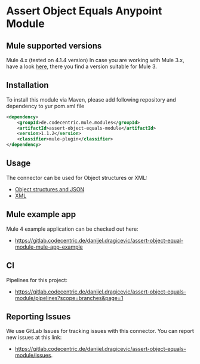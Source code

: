 # Assert Object Equals Anypoint Module

## Mule supported versions
Mule 4.x (tested on 4.1.4 version)
In case you are working with Mule 3.x, have a look [here](https://github.com/rbutenuth/assert-object-equals-connector), there you find a version suitable for Mule 3.

## Installation

To install this module via Maven, please add following repository and dependency to yur pom.xml file

```xml
<dependency>
    <groupId>de.codecentric.mule.modules</groupId>
    <artifactId>assert-object-equals-module</artifactId>
    <version>1.1.2</version>
    <classifier>mule-plugin</classifier>
</dependency>
```

## Usage

The connector can be used for Object structures or XML:

* [Object structures and JSON](../docs/compare-objects.md)
* [XML](../docs/compare-xml.md)

## Mule example app

Mule 4 example application can be checked out here:
* https://gitlab.codecentric.de/danijel.dragicevic/assert-object-equal-module-mule-app-example

## CI

Pipelines for this project:
* https://gitlab.codecentric.de/danijel.dragicevic/assert-object-equals-module/pipelines?scope=branches&page=1

## Reporting Issues

We use GitLab Issues for tracking issues with this connector. You can report new issues at this link:
* https://gitlab.codecentric.de/danijel.dragicevic/assert-object-equals-module/issues.
